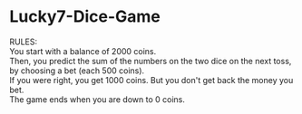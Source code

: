 # Lucky7-Dice-Game
RULES:<br />You start with a balance of 2000 coins. <br />
				Then, you predict the sum of the numbers on the two dice on the next
				toss, by choosing a bet (each 500 coins).<br />
				If you were right, you get 1000 coins. But you don't get back the money
				you bet.<br />
				The game ends when you are down to 0 coins.
